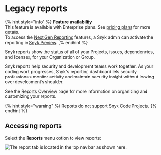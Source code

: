 # Legacy reports

{% hint style="info" %}
**Feature availability**\
This feature is available with Enterprise plans. See [pricing plans](https://snyk.io/plans/) for more details.\
To access the [Next Gen Reporting](../) features, a Snyk admin can activate the reporting in [Snyk Preview](https://docs.snyk.io/features/user-and-group-management/managing-settings/snyk-preview).
{% endhint %}

Snyk reports show the status of all of your Projects, issues, dependencies, and licenses, for your Organization or Group.

Snyk reports help security and development teams work together. As your coding work progresses, Snyk's reporting dashboard lets security professionals monitor activity and maintain security insight without looking over development’s shoulder.

See the [Reports Overview](legacy-reports-overview.md) page for more information on organizing and customizing your reports.

{% hint style="warning" %}
Reports do not support Snyk Code Projects.
{% endhint %}

## Accessing reports

Select the **Reports** menu option to view reports:

![The report tab is located in the top nav bar as shown here.](../../../.gitbook/assets/snyk-org-report.png)
